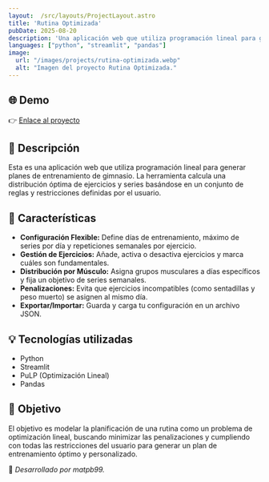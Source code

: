 ```yaml
---
layout:  /src/layouts/ProjectLayout.astro
title: 'Rutina Optimizada'
pubDate: 2025-08-20
description: 'Una aplicación web que utiliza programación lineal para generar planes de entrenamiento de gimnasio.'
languages: ["python", "streamlit", "pandas"]
image:
  url: "/images/projects/rutina-optimizada.webp"
  alt: "Imagen del proyecto Rutina Optimizada."
---
```


## 🌐 Demo
👉 <a href="https://rutinaoptimizada.streamlit.app/" target="_blank">Enlace al proyecto</a>

## 📝 Descripción

Esta es una aplicación web que utiliza programación lineal para generar planes de entrenamiento de gimnasio. La herramienta calcula una distribución óptima de ejercicios y series basándose en un conjunto de reglas y restricciones definidas por el usuario.

## 🧩 Características
- **Configuración Flexible:** Define días de entrenamiento, máximo de series por día y repeticiones semanales por ejercicio.
- **Gestión de Ejercicios:** Añade, activa o desactiva ejercicios y marca cuáles son fundamentales.
- **Distribución por Músculo:** Asigna grupos musculares a días específicos y fija un objetivo de series semanales.
- **Penalizaciones:** Evita que ejercicios incompatibles (como sentadillas y peso muerto) se asignen al mismo día.
- **Exportar/Importar:** Guarda y carga tu configuración en un archivo JSON.

## 💡 Tecnologías utilizadas
- Python
- Streamlit
- PuLP (Optimización Lineal)
- Pandas


## 🎯 Objetivo
El objetivo es modelar la planificación de una rutina como un problema de optimización lineal, buscando minimizar las penalizaciones y cumpliendo con todas las restricciones del usuario para generar un plan de entrenamiento óptimo y personalizado.

🚀 *Desarrollado por matpb99.*